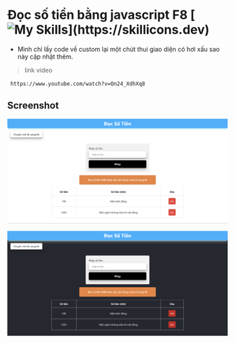 # Đọc số tiền bằng javascript F8 [![My Skills](https://skillicons.dev/icons?i=js,)](https://skillicons.dev)
 
- Mình chỉ lấy code về custom lại một chút thui giao diện có hơi xấu sao này cập nhật thêm.

> link video

```bash
 https://www.youtube.com/watch?v=On24_XdhXq8
```

## Screenshot


<kbd><img src="./Screenshots/Screenshot 2024-09-09 215310.png" /></kbd>

<kbd><img src="./Screenshots/Screenshot 2024-09-09 215316.png" /></kbd>
